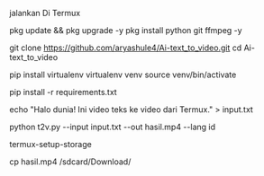 jalankan Di Termux 




pkg update && pkg upgrade -y
pkg install python git ffmpeg -y



git clone https://github.com/aryashule4/Ai-text_to_video.git
cd Ai-text_to_video



pip install virtualenv
virtualenv venv
source venv/bin/activate


pip install -r requirements.txt



echo "Halo dunia! Ini video teks ke video dari Termux." > input.txt



python t2v.py --input input.txt --out hasil.mp4 --lang id


termux-setup-storage




cp hasil.mp4 /sdcard/Download/

